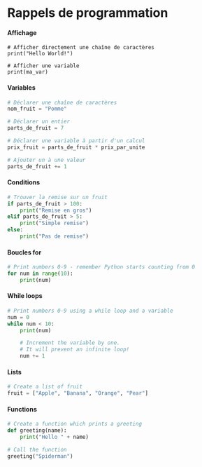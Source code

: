# Rappels de programmation

#### Affichage

```python3
# Afficher directement une chaîne de caractères
print("Hello World!")

# Afficher une variable
print(ma_var)
```

#### Variables

```Python
# Déclarer une chaîne de caractères
nom_fruit = "Pomme"

# Déclarer un entier
parts_de_fruit = 7

# Déclarer une variable à partir d'un calcul
prix_fruit = parts_de_fruit * prix_par_unite

# Ajouter un à une valeur
parts_de_fruit += 1
```

#### Conditions

```Python
# Trouver la remise sur un fruit
if parts_de_fruit > 100:
    print("Remise en gros")
elif parts_de_fruit > 5:
    print("Simple remise")
else:
    print("Pas de remise")
```

#### Boucles for

```Python
# Print numbers 0-9 - remember Python starts counting from 0 
for num in range(10):
    print(num)
```

#### While loops

```Python
# Print numbers 0-9 using a while loop and a variable
num = 0
while num < 10:
    print(num)

    # Increment the variable by one.
    # It will prevent an infinite loop!
    num += 1 
```

#### Lists

```Python
# Create a list of fruit 
fruit = ["Apple", "Banana", "Orange", "Pear"]
```

#### Functions

```Python
# Create a function which prints a greeting
def greeting(name):
    print("Hello " + name)

# Call the function
greeting("Spiderman")
```
